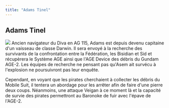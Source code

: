```yaml
---
title: "Adams Tinel"
---
```


Adams Tinel
-----------


![](/images/stories/manga/tsuiokunosid/persos/adams.jpg)
Ancien navigateur du Diva en AG 115, Adams est depuis devenu capitaine d'un vaisseau de classe Darwin. Il sera envoyé à la recherche des survivants de la confrontation entre la Fédération, les Bisidian et Sid et récupèrera le Système AGE ainsi que l'AGE Device des débris du Gundam AGE-2. Les équipes de recherche ne pensant pas qu'Asem ait survécu à l'explosion ne poursuivront pas leur enquête.


Cependant, en voyant que les pirates cherchaient à collecter les débris du Mobile Suit, il tentera un abordage pour les arrêter afin de faire d'une pierre deux coups. Néanmoins, une attaque Veigan à ce moment là et la capacité de survie des pirates permettront au Baronoke de fuir avec l'épave de l'AGE-2.



